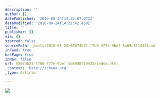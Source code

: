 ```yaml
---
description: ''
author: []
datePublished: '2016-08-24T14:35:07.072Z'
dateModified: '2016-08-24T14:31:42.459Z'
title: ''
publisher: {}
via: {}
starred: false
sourcePath: _posts/2016-08-24-65674b21-f7b0-477e-9bef-5a69d8f14433.md
inFeed: true
hasPage: true
inNav: false
url: 65674b21-f7b0-477e-9bef-5a69d8f14433/index.html
_context: 'http://schema.org'
_type: Article

---
```

![](https://the-grid-user-content.s3-us-west-2.amazonaws.com/f083314c-97c6-4f8c-a160-8d0285bc9f67.jpg)